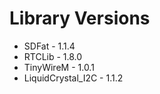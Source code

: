 # Library Versions
* SDFat - 1.1.4
* RTCLib - 1.8.0
* TinyWireM - 1.0.1
* LiquidCrystal_I2C - 1.1.2
